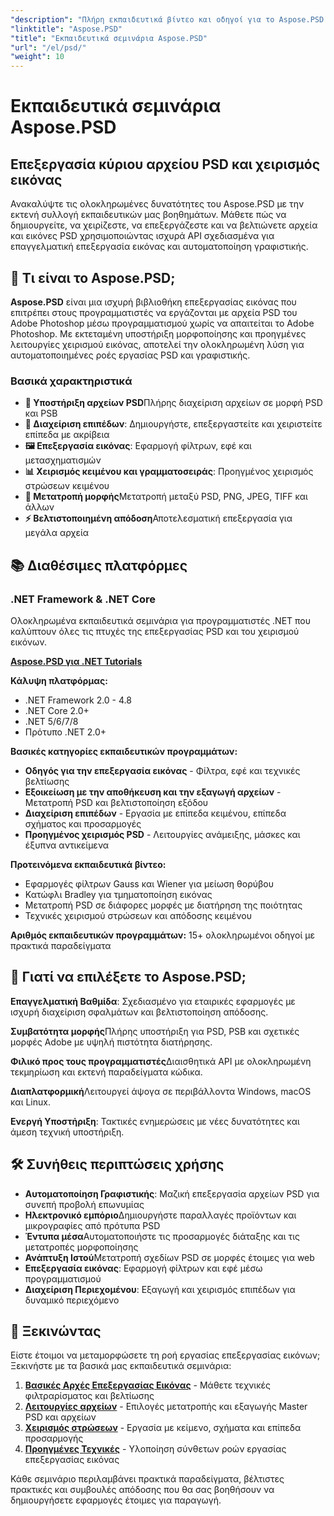 ```yaml
---
"description": "Πλήρη εκπαιδευτικά βίντεο και οδηγοί για το Aspose.PSD σε διαφορετικές πλατφόρμες. Εξασκηθείτε στον χειρισμό αρχείων PSD, στην επεξεργασία εικόνας, στη διαχείριση επιπέδων και στις προηγμένες λειτουργίες επεξεργασίας με την εκτενή συλλογή εκπαιδευτικών βίντεο που διαθέτουμε."
"linktitle": "Aspose.PSD"
"title": "Εκπαιδευτικά σεμινάρια Aspose.PSD"
"url": "/el/psd/"
"weight": 10
---
```


# Εκπαιδευτικά σεμινάρια Aspose.PSD

## Επεξεργασία κύριου αρχείου PSD και χειρισμός εικόνας

Ανακαλύψτε τις ολοκληρωμένες δυνατότητες του Aspose.PSD με την εκτενή συλλογή εκπαιδευτικών μας βοηθημάτων. Μάθετε πώς να δημιουργείτε, να χειρίζεστε, να επεξεργάζεστε και να βελτιώνετε αρχεία και εικόνες PSD χρησιμοποιώντας ισχυρά API σχεδιασμένα για επαγγελματική επεξεργασία εικόνας και αυτοματοποίηση γραφιστικής.

## 🚀 Τι είναι το Aspose.PSD;

**Aspose.PSD** είναι μια ισχυρή βιβλιοθήκη επεξεργασίας εικόνας που επιτρέπει στους προγραμματιστές να εργάζονται με αρχεία PSD του Adobe Photoshop μέσω προγραμματισμού χωρίς να απαιτείται το Adobe Photoshop. Με εκτεταμένη υποστήριξη μορφοποίησης και προηγμένες λειτουργίες χειρισμού εικόνας, αποτελεί την ολοκληρωμένη λύση για αυτοματοποιημένες ροές εργασίας PSD και γραφιστικής.

### Βασικά χαρακτηριστικά
- **📁 Υποστήριξη αρχείων PSD**Πλήρης διαχείριση αρχείων σε μορφή PSD και PSB
- **🎨 Διαχείριση επιπέδων**: Δημιουργήστε, επεξεργαστείτε και χειριστείτε επίπεδα με ακρίβεια
- **🖼️ Επεξεργασία εικόνας**: Εφαρμογή φίλτρων, εφέ και μετασχηματισμών
- **📊 Χειρισμός κειμένου και γραμματοσειράς**: Προηγμένος χειρισμός στρώσεων κειμένου
- **🔄 Μετατροπή μορφής**Μετατροπή μεταξύ PSD, PNG, JPEG, TIFF και άλλων
- **⚡ Βελτιστοποιημένη απόδοση**Αποτελεσματική επεξεργασία για μεγάλα αρχεία

## 📚 Διαθέσιμες πλατφόρμες

### .NET Framework & .NET Core
Ολοκληρωμένα εκπαιδευτικά σεμινάρια για προγραμματιστές .NET που καλύπτουν όλες τις πτυχές της επεξεργασίας PSD και του χειρισμού εικόνων.

**[Aspose.PSD για .NET Tutorials](./net/)**

**Κάλυψη πλατφόρμας:**
- .NET Framework 2.0 - 4.8
- .NET Core 2.0+
- .NET 5/6/7/8
- Πρότυπο .NET 2.0+

**Βασικές κατηγορίες εκπαιδευτικών προγραμμάτων:**
- **Οδηγός για την επεξεργασία εικόνας** - Φίλτρα, εφέ και τεχνικές βελτίωσης
- **Εξοικείωση με την αποθήκευση και την εξαγωγή αρχείων** - Μετατροπή PSD και βελτιστοποίηση εξόδου
- **Διαχείριση επιπέδων** - Εργασία με επίπεδα κειμένου, επίπεδα σχήματος και προσαρμογές
- **Προηγμένος χειρισμός PSD** - Λειτουργίες ανάμειξης, μάσκες και έξυπνα αντικείμενα

**Προτεινόμενα εκπαιδευτικά βίντεο:**
- Εφαρμογές φίλτρων Gauss και Wiener για μείωση θορύβου
- Κατώφλι Bradley για τμηματοποίηση εικόνας
- Μετατροπή PSD σε διάφορες μορφές με διατήρηση της ποιότητας
- Τεχνικές χειρισμού στρώσεων και απόδοσης κειμένου

**Αριθμός εκπαιδευτικών προγραμμάτων:** 15+ ολοκληρωμένοι οδηγοί με πρακτικά παραδείγματα


## 🎯 Γιατί να επιλέξετε το Aspose.PSD;

**Επαγγελματική Βαθμίδα**: Σχεδιασμένο για εταιρικές εφαρμογές με ισχυρή διαχείριση σφαλμάτων και βελτιστοποίηση απόδοσης.

**Συμβατότητα μορφής**Πλήρης υποστήριξη για PSD, PSB και σχετικές μορφές Adobe με υψηλή πιστότητα διατήρησης.

**Φιλικό προς τους προγραμματιστές**Διαισθητικά API με ολοκληρωμένη τεκμηρίωση και εκτενή παραδείγματα κώδικα.

**Διαπλατφορμική**Λειτουργεί άψογα σε περιβάλλοντα Windows, macOS και Linux.

**Ενεργή Υποστήριξη**: Τακτικές ενημερώσεις με νέες δυνατότητες και άμεση τεχνική υποστήριξη.


## 🛠️ Συνήθεις περιπτώσεις χρήσης

- **Αυτοματοποίηση Γραφιστικής**: Μαζική επεξεργασία αρχείων PSD για συνεπή προβολή επωνυμίας
- **Ηλεκτρονικό εμπόριο**Δημιουργήστε παραλλαγές προϊόντων και μικρογραφίες από πρότυπα PSD  
- **Έντυπα μέσα**Αυτοματοποιήστε τις προσαρμογές διάταξης και τις μετατροπές μορφοποίησης
- **Ανάπτυξη Ιστού**Μετατροπή σχεδίων PSD σε μορφές έτοιμες για web
- **Επεξεργασία εικόνας**: Εφαρμογή φίλτρων και εφέ μέσω προγραμματισμού
- **Διαχείριση Περιεχομένου**: Εξαγωγή και χειρισμός επιπέδων για δυναμικό περιεχόμενο


## 📖 Ξεκινώντας

Είστε έτοιμοι να μεταμορφώσετε τη ροή εργασίας επεξεργασίας εικόνων; Ξεκινήστε με τα βασικά μας εκπαιδευτικά σεμινάρια:

1. **[Βασικές Αρχές Επεξεργασίας Εικόνας](./net/guide-image-processing/)** - Μάθετε τεχνικές φιλτραρίσματος και βελτίωσης
2. **[Λειτουργίες αρχείων](./net/mastering-file-saving-and-exporting/)** - Επιλογές μετατροπής και εξαγωγής Master PSD και αρχείων
3. **[Χειρισμός στρώσεων](./net/)** - Εργασία με κείμενο, σχήματα και επίπεδα προσαρμογής
4. **[Προηγμένες Τεχνικές](./net/)** - Υλοποίηση σύνθετων ροών εργασίας επεξεργασίας εικόνας

Κάθε σεμινάριο περιλαμβάνει πρακτικά παραδείγματα, βέλτιστες πρακτικές και συμβουλές απόδοσης που θα σας βοηθήσουν να δημιουργήσετε εφαρμογές έτοιμες για παραγωγή.